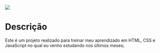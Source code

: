 ![](https://github.com/samuraijm/myDrawingSite/blob/main/myDrawingSite.gif)


# Descrição

Este é um projeto realizado para treinar meu aprendizado em HTML, CSS e JavaScript no qual eu venho estudando nos últimos meses;

